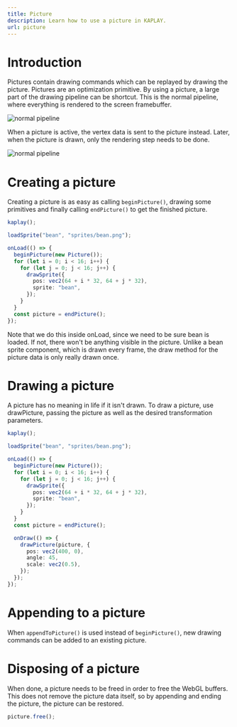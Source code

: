 ```yaml
---
title: Picture
description: Learn how to use a picture in KAPLAY.
url: picture
---
```


# Introduction

Pictures contain drawing commands which can be replayed by drawing the picture. Pictures are an optimization primitive. By using a picture, a large part of the drawing pipeline can be shortcut.
This is the normal pipeline, where everything is rendered to the screen framebuffer.

![normal pipeline](./assets/target_framebuffer.png)

When a picture is active, the vertex data is sent to the picture instead. Later, when the picture is drawn, only the rendering step needs to be done.

![normal pipeline](./assets/target_picture.png)

# Creating a picture

Creating a picture is as easy as calling `beginPicture()`, drawing some primitives and finally calling `endPicture()` to get the finished picture.

```ts
kaplay();

loadSprite("bean", "sprites/bean.png");

onLoad(() => {
  beginPicture(new Picture());
  for (let i = 0; i < 16; i++) {
    for (let j = 0; j < 16; j++) {
      drawSprite({
        pos: vec2(64 + i * 32, 64 + j * 32),
        sprite: "bean",
      });
    }
  }
  const picture = endPicture();
});
```

Note that we do this inside onLoad, since we need to be sure bean is loaded. If not, there won't be anything visible in the picture. Unlike a bean sprite component, which is drawn every frame, the draw method for the picture data is only really drawn once.

# Drawing a picture

A picture has no meaning in life if it isn't drawn. To draw a picture, use drawPicture, passing the picture as well as the desired transformation parameters.

```ts
kaplay();

loadSprite("bean", "sprites/bean.png");

onLoad(() => {
  beginPicture(new Picture());
  for (let i = 0; i < 16; i++) {
    for (let j = 0; j < 16; j++) {
      drawSprite({
        pos: vec2(64 + i * 32, 64 + j * 32),
        sprite: "bean",
      });
    }
  }
  const picture = endPicture();

  onDraw(() => {
    drawPicture(picture, {
      pos: vec2(400, 0),
      angle: 45,
      scale: vec2(0.5),
    });
  });
});
```

# Appending to a picture

When `appendToPicture()` is used instead of `beginPicture()`, new drawing commands can be added to an existing picture.

# Disposing of a picture

When done, a picture needs to be freed in order to free the WebGL buffers. This does not remove the picture data itself, so by appending and ending the picture, the picture can be restored.

```ts
picture.free();
```
